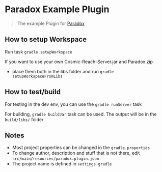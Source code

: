 # Paradox Example Plugin
> The example Plugin for [Paradox](https://github.com/PuzzleLoader/Paradox)

## How to setup Workspace
Run task `gradle setupWorkspace`

If you want to use your own Cosmic-Reach-Server.jar and Paradox.zip
- place them both in the libs folder and run `gradle setupWorkspaceFromLibs`

## How to test/build
For testing in the dev env, you can use the `gradle runServer` task

For building, `gradle buildJar` task can be used. The output will be in the `build/libs/` folder

## Notes
- Most project properties can be changed in the `gradle.properties`
- To change author, description and stuff that is not there, edit `src/main/resources/paradox.plugin.json`
- The project name is defined in `settings.gradle`
